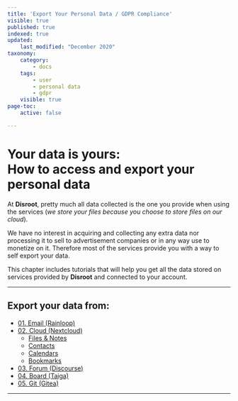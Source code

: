 ```yaml
---
title: 'Export Your Personal Data / GDPR Compliance'
visible: true
published: true
indexed: true
updated:
    last_modified: "December 2020"
taxonomy:
    category:
        - docs
    tags:
        - user
        - personal data
        - gdpr
    visible: true
page-toc:
    active: false

---
```


#  Your data is yours:<br>How to access and export your personal data


At **Disroot**, pretty much all data collected is the one you provide when using the services (*we store your files because you choose to store files on our cloud*).

We have no interest in acquiring and collecting any extra data nor processing it to sell to advertisement companies or in any way use to monetize on it. Therefore most of the services provide you with a way to self export your data.

This chapter includes tutorials that will help you get all the data stored on services provided by **Disroot** and connected to your account.

----

## Export your data from:
- [01. Email (Rainloop)](rainloop)
- [02. Cloud (Nextcloud)](nextcloud)
  - [Files & Notes](nextcloud/files)
  - [Contacts](nextcloud/contacts)
  - [Calendars](nextcloud/calendar)
  - [Bookmarks](nextcloud/bookmarks)
- [03. Forum (Discourse)](discourse)
- [04. Board (Taiga)](taiga)
- [05. Git (Gitea)](git)

---
